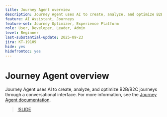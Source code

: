 ```yaml
---
title: Journey Agent overview
description: Journey Agent uses AI to create, analyze, and optimize B2B/B2C journeys through a conversational interface.
feature: AI Assistant, Journeys
feature-set: Journey Optimizer, Experience Platform
role: User, Developer, Leader, Admin
level: Beginner
last-substantial-update: 2025-09-23
jira: KT-19109
hide: yes
hidefromtoc: yes  
---
```

# Journey Agent overview

Journey Agent uses AI to create, analyze, and optimize B2B/B2C journeys through a conversational interface. For more information, see the [Journey Agent documentation](https://experienceleague.adobe.com/en/docs/experience-cloud-ai/experience-cloud-ai/agents/ajo-agent-analyze).

>[!SLIDE](journey-agent-overview)



